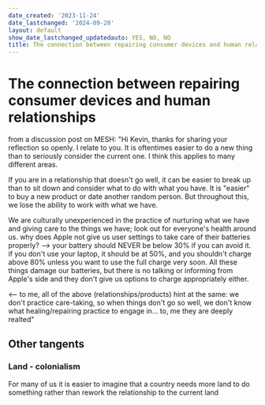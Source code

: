 ```yaml
---
date_created: '2023-11-24'
date_lastchanged: '2024-09-20'
layout: default
show_date_lastchanged_updatedauto: YES, NO, NO
title: The connection between repairing consumer devices and human relationships
---
```

# The connection between repairing consumer devices and human relationships

from a discussion post on MESH: "Hi Kevin, thanks for sharing your reflection so openly. I relate to you. It is oftentimes easier to do a new thing than to seriously consider the current one. I think this applies to many different areas. 

If you are in a relationship that doesn't go well, it can be easier to break up than to sit down and consider what to do with what you have. It is "easier" to buy a new product or date another random person. But throughout this, we lose the ability to work with what we have. 

We are culturally unexperienced in the practice of nurturing what we have and giving care to the things we have; look out for everyone's health around us. why does Apple not give us user settings to take care of their batteries properly? --> your battery should NEVER be below 30% if you can avoid it. if you don't use your laptop, it should be at 50%, and you shouldn't charge above 80% unless you want to use the full charge very soon. All these things damage our batteries, but there is no talking or informing from Apple's side and they don't give us options to charge appropriately either. 

<-- to me, all of the above (relationships/products) hint at the same: we don't practice care-taking, so when things don't go so well, we don't know what healing/repairing practice to engage in... to, me they are deeply realted"

## Other tangents

### Land - colonialism
For many of us it is easier to imagine that a country needs more land to do something rather than rework the relationship to the current land 